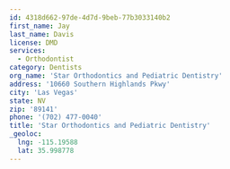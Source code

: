 ```yaml
---
id: 4318d662-97de-4d7d-9beb-77b3033140b2
first_name: Jay
last_name: Davis
license: DMD
services:
  - Orthodontist
category: Dentists
org_name: 'Star Orthodontics and Pediatric Dentistry'
address: '10660 Southern Highlands Pkwy'
city: 'Las Vegas'
state: NV
zip: '89141'
phone: '(702) 477-0040'
title: 'Star Orthodontics and Pediatric Dentistry'
_geoloc:
  lng: -115.19588
  lat: 35.998778
---
```

